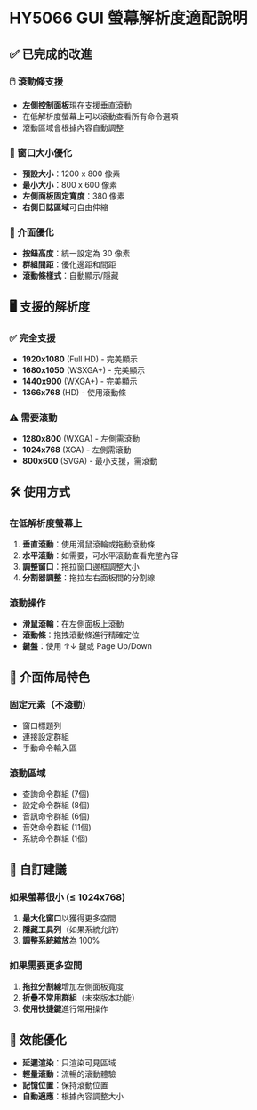 # HY5066 GUI 螢幕解析度適配說明

## ✅ 已完成的改進

### 🖱️ 滾動條支援
- **左側控制面板**現在支援垂直滾動
- 在低解析度螢幕上可以滾動查看所有命令選項
- 滾動區域會根據內容自動調整

### 📐 窗口大小優化
- **預設大小**：1200 x 800 像素
- **最小大小**：800 x 600 像素
- **左側面板固定寬度**：380 像素
- **右側日誌區域**可自由伸縮

### 🎨 介面優化
- **按鈕高度**：統一設定為 30 像素
- **群組間距**：優化邊距和間距
- **滾動條樣式**：自動顯示/隱藏

## 🖥️ 支援的解析度

### ✅ 完全支援
- **1920x1080** (Full HD) - 完美顯示
- **1680x1050** (WSXGA+) - 完美顯示
- **1440x900** (WXGA+) - 完美顯示
- **1366x768** (HD) - 使用滾動條

### ⚠️ 需要滾動
- **1280x800** (WXGA) - 左側需滾動
- **1024x768** (XGA) - 左側需滾動
- **800x600** (SVGA) - 最小支援，需滾動

## 🛠️ 使用方式

### 在低解析度螢幕上
1. **垂直滾動**：使用滑鼠滾輪或拖動滾動條
2. **水平滾動**：如需要，可水平滾動查看完整內容
3. **調整窗口**：拖拉窗口邊框調整大小
4. **分割器調整**：拖拉左右面板間的分割線

### 滾動操作
- **滑鼠滾輪**：在左側面板上滾動
- **滾動條**：拖拽滾動條進行精確定位
- **鍵盤**：使用 ↑↓ 鍵或 Page Up/Down

## 📱 介面佈局特色

### 固定元素（不滾動）
- 窗口標題列
- 連接設定群組
- 手動命令輸入區

### 滾動區域
- 查詢命令群組 (7個)
- 設定命令群組 (8個)
- 音訊命令群組 (6個)
- 音效命令群組 (11個)
- 系統命令群組 (1個)

## 🔧 自訂建議

### 如果螢幕很小 (≤ 1024x768)
1. **最大化窗口**以獲得更多空間
2. **隱藏工具列**（如果系統允許）
3. **調整系統縮放**為 100%

### 如果需要更多空間
1. **拖拉分割線**增加左側面板寬度
2. **折疊不常用群組**（未來版本功能）
3. **使用快捷鍵**進行常用操作

## 🎯 效能優化

- **延遲渲染**：只渲染可見區域
- **輕量滾動**：流暢的滾動體驗
- **記憶位置**：保持滾動位置
- **自動適應**：根據內容調整大小
